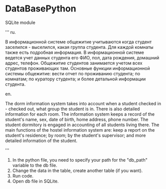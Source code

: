 # DataBasePython
SQLite module

'''
ru.

В информационной системе общежитие учитываются когда студент заселился - выселился, какая группа студента.
Для каждой комнаты также есть подробная информация. 
В информационной системе ведется учет данных студента его ФИО, пол, дата рождения, домашний адрес, телефон. 
Общежитие студентов занимается учетом всех студентов проживающих там. Основные функции информационной системы общежитие:
вести отчет по проживанию студента;  по комнатам;   по куратору студента; и более детальной информации студента.

en.

The dorm information system takes into account when a student checked in - checked out, what group the student is in.
There is also detailed information for each room. 
The information system keeps a record of the student's name, sex, date of birth, home address, phone number. 
The student dormitory is engaged in accounting of all students living there. The main functions of the hostel information system are:
keep a report on the student's residence; by room; by the student's supervisor; and more detailed information of the student.

'''

1) In the python file, you need to specify your path for the "db_path" variable to the db file.
2) Сhange the data in the table, create another table (if you want).
3) Run code.
4) Open db file in SQLite. 
